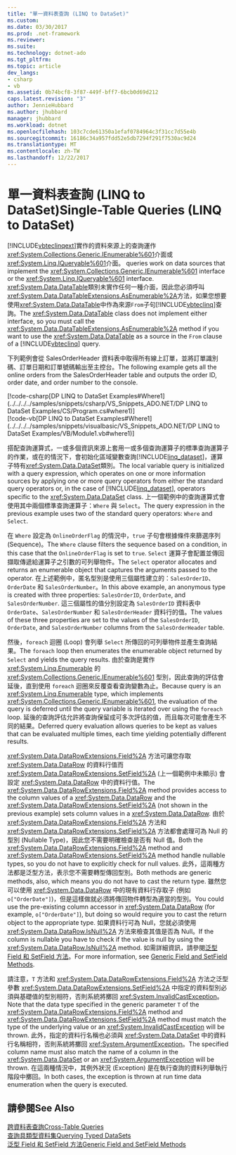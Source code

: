 ```yaml
---
title: "單一資料表查詢 (LINQ to DataSet)"
ms.custom: 
ms.date: 03/30/2017
ms.prod: .net-framework
ms.reviewer: 
ms.suite: 
ms.technology: dotnet-ado
ms.tgt_pltfrm: 
ms.topic: article
dev_langs:
- csharp
- vb
ms.assetid: 0b74bcf8-3f87-449f-bff7-6bcb0d69d212
caps.latest.revision: "3"
author: JennieHubbard
ms.author: jhubbard
manager: jhubbard
ms.workload: dotnet
ms.openlocfilehash: 103c7cde61350a1efaf0784964c3f31cc7d55e4b
ms.sourcegitcommit: 16186c34a957fdd52e5db7294f291f7530ac9d24
ms.translationtype: MT
ms.contentlocale: zh-TW
ms.lasthandoff: 12/22/2017
---
```

# <a name="single-table-queries-linq-to-dataset"></a><span data-ttu-id="0d80d-102">單一資料表查詢 (LINQ to DataSet)</span><span class="sxs-lookup"><span data-stu-id="0d80d-102">Single-Table Queries (LINQ to DataSet)</span></span>
[!INCLUDE[vbteclinqext](../../../../includes/vbteclinqext-md.md)]<span data-ttu-id="0d80d-103">實作的資料來源上的查詢運作<xref:System.Collections.Generic.IEnumerable%601>介面或<xref:System.Linq.IQueryable%601>介面。</span><span class="sxs-lookup"><span data-stu-id="0d80d-103"> queries work on data sources that implement the <xref:System.Collections.Generic.IEnumerable%601> interface or the <xref:System.Linq.IQueryable%601> interface.</span></span> <span data-ttu-id="0d80d-104"><xref:System.Data.DataTable>類別未實作任何一種介面，因此您必須呼叫<xref:System.Data.DataTableExtensions.AsEnumerable%2A>方法，如果您想要使用<xref:System.Data.DataTable>中作為來源`From`子句[!INCLUDE[vbteclinq](../../../../includes/vbteclinq-md.md)]查詢。</span><span class="sxs-lookup"><span data-stu-id="0d80d-104">The <xref:System.Data.DataTable> class does not implement either interface, so you must call the <xref:System.Data.DataTableExtensions.AsEnumerable%2A> method if you want to use the <xref:System.Data.DataTable> as a source in the `From` clause of a [!INCLUDE[vbteclinq](../../../../includes/vbteclinq-md.md)] query.</span></span>  
  
 <span data-ttu-id="0d80d-105">下列範例會從 SalesOrderHeader 資料表中取得所有線上訂單，並將訂單識別碼、訂單日期和訂單號碼輸出至主控台。</span><span class="sxs-lookup"><span data-stu-id="0d80d-105">The following example gets all the online orders from the SalesOrderHeader table and outputs the order ID, order date, and order number to the console.</span></span>  
  
 [!code-csharp[DP LINQ to DataSet Examples#Where1](../../../../samples/snippets/csharp/VS_Snippets_ADO.NET/DP LINQ to DataSet Examples/CS/Program.cs#where1)]  
 [!code-vb[DP LINQ to DataSet Examples#Where1](../../../../samples/snippets/visualbasic/VS_Snippets_ADO.NET/DP LINQ to DataSet Examples/VB/Module1.vb#where1)] 
  
 <span data-ttu-id="0d80d-106">搭配查詢運算式，一或多個資訊來源上套用一或多個查詢運算子的標準查詢運算子的作業，或在的情況下，會初始化區域變數查詢[!INCLUDE[linq_dataset](../../../../includes/linq-dataset-md.md)]，運算子特有<xref:System.Data.DataSet>類別。</span><span class="sxs-lookup"><span data-stu-id="0d80d-106">The local variable query is initialized with a query expression, which operates on one or more information sources by applying one or more query operators from either the standard query operators or, in the case of [!INCLUDE[linq_dataset](../../../../includes/linq-dataset-md.md)], operators specific to the <xref:System.Data.DataSet> class.</span></span> <span data-ttu-id="0d80d-107">上一個範例中的查詢運算式會使用其中兩個標準查詢運算子：`Where` 與 `Select`。</span><span class="sxs-lookup"><span data-stu-id="0d80d-107">The query expression in the previous example uses two of the standard query operators: `Where` and `Select`.</span></span>  
  
 <span data-ttu-id="0d80d-108">在 `Where` 設定為 `OnlineOrderFlag` 的情況中，`true` 子句會根據條件來篩選序列 (Sequence)。</span><span class="sxs-lookup"><span data-stu-id="0d80d-108">The `Where` clause filters the sequence based on a condition, in this case that the `OnlineOrderFlag` is set to `true`.</span></span> <span data-ttu-id="0d80d-109">`Select` 運算子會配置並傳回擷取傳遞給運算子之引數的可列舉物件。</span><span class="sxs-lookup"><span data-stu-id="0d80d-109">The `Select` operator allocates and returns an enumerable object that captures the arguments passed to the operator.</span></span> <span data-ttu-id="0d80d-110">在上述範例中，匿名型別是使用三個屬性建立的：`SalesOrderID`、`OrderDate` 和 `SalesOrderNumber`。</span><span class="sxs-lookup"><span data-stu-id="0d80d-110">In this above example, an anonymous type is created with three properties: `SalesOrderID`, `OrderDate`, and `SalesOrderNumber`.</span></span> <span data-ttu-id="0d80d-111">這三個屬性的值分別設定為 `SalesOrderID` 資料表中 `OrderDate`、`SalesOrderNumber` 和 `SalesOrderHeader` 資料行的值。</span><span class="sxs-lookup"><span data-stu-id="0d80d-111">The values of these three properties are set to the values of the `SalesOrderID`, `OrderDate`, and `SalesOrderNumber` columns from the `SalesOrderHeader` table.</span></span>  
  
 <span data-ttu-id="0d80d-112">然後，`foreach` 迴圈 (Loop) 會列舉 `Select` 所傳回的可列舉物件並產生查詢結果。</span><span class="sxs-lookup"><span data-stu-id="0d80d-112">The `foreach` loop then enumerates the enumerable object returned by `Select` and yields the query results.</span></span> <span data-ttu-id="0d80d-113">由於查詢是實作 <xref:System.Linq.Enumerable> 的 <xref:System.Collections.Generic.IEnumerable%601> 型別，因此查詢的評估會延後，直到使用 `foreach` 迴圈來反覆查看查詢變數為止。</span><span class="sxs-lookup"><span data-stu-id="0d80d-113">Because query is an <xref:System.Linq.Enumerable> type, which implements <xref:System.Collections.Generic.IEnumerable%601>, the evaluation of the query is deferred until the query variable is iterated over using the `foreach` loop.</span></span> <span data-ttu-id="0d80d-114">延後的查詢評估允許將查詢保留成可多次評估的值，而且每次可能會產生不同的結果。</span><span class="sxs-lookup"><span data-stu-id="0d80d-114">Deferred query evaluation allows queries to be kept as values that can be evaluated multiple times, each time yielding potentially different results.</span></span>  
  
 <span data-ttu-id="0d80d-115"><xref:System.Data.DataRowExtensions.Field%2A> 方法可讓您存取 <xref:System.Data.DataRow> 的資料行值而 <xref:System.Data.DataRowExtensions.SetField%2A> (上一個範例中未顯示) 會設定 <xref:System.Data.DataRow> 中的資料行值。</span><span class="sxs-lookup"><span data-stu-id="0d80d-115">The <xref:System.Data.DataRowExtensions.Field%2A> method provides access to the column values of a <xref:System.Data.DataRow> and the <xref:System.Data.DataRowExtensions.SetField%2A> (not shown in the previous example) sets column values in a <xref:System.Data.DataRow>.</span></span> <span data-ttu-id="0d80d-116">由於 <xref:System.Data.DataRowExtensions.Field%2A> 方法和 <xref:System.Data.DataRowExtensions.SetField%2A> 方法都會處理可為 Null 的型別 (Nullable Type)，因此您不需要明確檢查是否有 Null 值。</span><span class="sxs-lookup"><span data-stu-id="0d80d-116">Both the <xref:System.Data.DataRowExtensions.Field%2A> method and <xref:System.Data.DataRowExtensions.SetField%2A> method handle nullable types, so you do not have to explicitly check for null values.</span></span> <span data-ttu-id="0d80d-117">此外，這兩種方法都是泛型方法，表示您不需要轉型傳回型別。</span><span class="sxs-lookup"><span data-stu-id="0d80d-117">Both methods are generic methods, also, which means you do not have to cast the return type.</span></span> <span data-ttu-id="0d80d-118">雖然您可以使用 <xref:System.Data.DataRow> 中的現有資料行存取子 (例如 `o["OrderDate"]`)，但是這樣做就必須將傳回物件轉型為適當的型別。</span><span class="sxs-lookup"><span data-stu-id="0d80d-118">You could use the pre-existing column accessor in <xref:System.Data.DataRow> (for example, `o["OrderDate"]`), but doing so would require you to cast the return object to the appropriate type.</span></span>  <span data-ttu-id="0d80d-119">如果資料行可為 Null，您就必須使用 <xref:System.Data.DataRow.IsNull%2A> 方法來檢查其值是否為 Null。</span><span class="sxs-lookup"><span data-stu-id="0d80d-119">If the column is nullable you have to check if the value is null by using the <xref:System.Data.DataRow.IsNull%2A> method.</span></span> <span data-ttu-id="0d80d-120">如需詳細資訊，請參閱[泛型 Field 和 SetField 方法](../../../../docs/framework/data/adonet/generic-field-and-setfield-methods-linq-to-dataset.md)。</span><span class="sxs-lookup"><span data-stu-id="0d80d-120">For more information, see [Generic Field and SetField Methods](../../../../docs/framework/data/adonet/generic-field-and-setfield-methods-linq-to-dataset.md).</span></span>  
  
 <span data-ttu-id="0d80d-121">請注意，`T` 方法和 <xref:System.Data.DataRowExtensions.Field%2A> 方法之泛型參數 <xref:System.Data.DataRowExtensions.SetField%2A> 中指定的資料型別必須與基礎值的型別相符，否則系統將擲回 <xref:System.InvalidCastException>。</span><span class="sxs-lookup"><span data-stu-id="0d80d-121">Note that the data type specified in the generic parameter `T` of the <xref:System.Data.DataRowExtensions.Field%2A> method and <xref:System.Data.DataRowExtensions.SetField%2A> method must match the type of the underlying value or an <xref:System.InvalidCastException> will be thrown.</span></span> <span data-ttu-id="0d80d-122">此外，指定的資料行名稱也必須與 <xref:System.Data.DataSet> 中的資料行名稱相符，否則系統將擲回 <xref:System.ArgumentException>。</span><span class="sxs-lookup"><span data-stu-id="0d80d-122">The specified column name must also match the name of a column in the <xref:System.Data.DataSet> or an <xref:System.ArgumentException> will be thrown.</span></span> <span data-ttu-id="0d80d-123">在這兩種情況中，其例外狀況 (Exception) 是在執行查詢的資料列舉執行階段中擲回。</span><span class="sxs-lookup"><span data-stu-id="0d80d-123">In both cases, the exception is thrown at run time data enumeration when the query is executed.</span></span>  
  
## <a name="see-also"></a><span data-ttu-id="0d80d-124">請參閱</span><span class="sxs-lookup"><span data-stu-id="0d80d-124">See Also</span></span>  
 [<span data-ttu-id="0d80d-125">跨資料表查詢</span><span class="sxs-lookup"><span data-stu-id="0d80d-125">Cross-Table Queries</span></span>](../../../../docs/framework/data/adonet/cross-table-queries-linq-to-dataset.md)  
 [<span data-ttu-id="0d80d-126">查詢具類型資料集</span><span class="sxs-lookup"><span data-stu-id="0d80d-126">Querying Typed DataSets</span></span>](../../../../docs/framework/data/adonet/querying-typed-datasets.md)  
 [<span data-ttu-id="0d80d-127">泛型 Field 和 SetField 方法</span><span class="sxs-lookup"><span data-stu-id="0d80d-127">Generic Field and SetField Methods</span></span>](../../../../docs/framework/data/adonet/generic-field-and-setfield-methods-linq-to-dataset.md)
